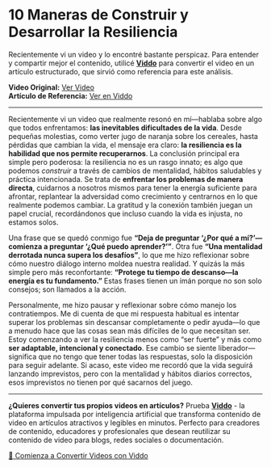 # 10 Maneras de Construir y Desarrollar la Resiliencia

Recientemente vi un video y lo encontré bastante perspicaz. Para entender y compartir mejor el contenido, utilicé **[Viddo](https://viddo.pro/)** para convertir el video en un artículo estructurado, que sirvió como referencia para este análisis.

**Video Original:** [Ver Video](https://www.youtube.com/watch?v=VNCL1glwyOI)  
**Artículo de Referencia:** [Ver en Viddo](https://viddo.pro/zh/video-result/7522369d-f7b2-4c3c-9bd4-1600fa86ee33)

---

Recientemente vi un video que realmente resonó en mí—hablaba sobre algo que todos enfrentamos: **las inevitables dificultades de la vida**. Desde pequeñas molestias, como verter jugo de naranja sobre los cereales, hasta pérdidas que cambian la vida, el mensaje era claro: **la resiliencia es la habilidad que nos permite recuperarnos**. La conclusión principal era simple pero poderosa: la resiliencia no es un rasgo innato; es algo que podemos *construir* a través de cambios de mentalidad, hábitos saludables y práctica intencionada. Se trata de **enfrentar los problemas de manera directa**, cuidarnos a nosotros mismos para tener la energía suficiente para afrontar, replantear la adversidad como crecimiento y centrarnos en lo que realmente podemos cambiar. La gratitud y la conexión también juegan un papel crucial, recordándonos que incluso cuando la vida es injusta, no estamos solos.

Una frase que se quedó conmigo fue **“Deja de preguntar ‘¿Por qué a mí?’—comienza a preguntar ‘¿Qué puedo aprender?’”**. Otra fue **“Una mentalidad derrotada nunca supera los desafíos”**, lo que me hizo reflexionar sobre cómo nuestro diálogo interno moldea nuestra realidad. Y quizás la más simple pero más reconfortante: **“Protege tu tiempo de descanso—la energía es tu fundamento.”** Estas frases tienen un imán porque no son solo consejos; son llamados a la acción.

Personalmente, me hizo pausar y reflexionar sobre cómo manejo los contratiempos. Me di cuenta de que mi respuesta habitual es intentar superar los problemas sin descansar completamente o pedir ayuda—lo que a menudo hace que las cosas sean más difíciles de lo que necesitan ser. Estoy comenzando a ver la resiliencia menos como “ser fuerte” y más como **ser adaptable, intencional y conectado**. Ese cambio se siente liberador—significa que no tengo que tener todas las respuestas, solo la disposición para seguir adelante. Si acaso, este video me recordó que la vida seguirá lanzando imprevistos, pero con la mentalidad y hábitos diarios correctos, esos imprevistos no tienen por qué sacarnos del juego.

---

**¿Quieres convertir tus propios videos en artículos?** Prueba **[Viddo](https://viddo.pro/)** - la plataforma impulsada por inteligencia artificial que transforma contenido de video en artículos atractivos y legibles en minutos. Perfecto para creadores de contenido, educadores y profesionales que desean reutilizar su contenido de video para blogs, redes sociales o documentación.

[🚀 Comienza a Convertir Videos con Viddo](https://viddo.pro/)